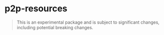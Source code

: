 # p2p-resources
> This is an experimental package and is subject to significant changes, including potential breaking changes.

